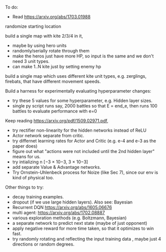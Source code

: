 To do:

- Read https://arxiv.org/abs/1703.01988

randomize starting location

build a single map with kite 2/3/4 in it,
- maybe by using hero units
- randomly/serially rotate through them
- make the heros just have more HP, so input is the same and we don't need 3 unit types.
- can make 1..N kite just by setting enemy hp

build a single map which uses different kite unit types, e.g. zerglings, firebats, that have different movement speeds.

Build a harness for experimentally evaluating hyperparameter changes:
- try these 5 values for some hyperparameter, e.g. Hidden layer sizes.
- single py script runs say, 2000 battles so that E = end_e, then runs 100 battles to evaluate performance with e=0

Keep reading https://arxiv.org/pdf/1509.02971.pdf,
- try rectifier non-linearity for the hidden networks instead of ReLU
- Actor network separate from critic.
- try differnet learning rates for Actor and Critic (e.g. e-4 and e-3 as the paper does)
- figure out what "actions were not included until the 2nd hidden layer" means for us.
- try intializing n [−3 × 10−3, 3 × 10−3]
- add separate Value & Advantage networks.
- Try Ornstein-Uhlenbeck process for Noize (like Sec 7), since our env is kind of physical too.

Other things to try:
- decay training examples.
- dropout (if we use large hidden layers). Also see: Bayesian
- Recurrent DQN https://arxiv.org/abs/1605.06676
- multi agent: https://arxiv.org/abs/1702.08887
- various exploration methods (e.g. Boltzmann, Bayesian)
- a separate network to predict next state (maybe of just opponent)
- apply negative reward for more time taken, so that it optimizes to win fast.
- try randomly rotating and reflecting the input training data , maybe just 4 directions or random degrees.